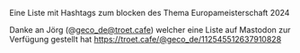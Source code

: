 Eine Liste mit Hashtags zum blocken des Thema Europameisterschaft 2024

Danke an Jörg (@geco_de@troet.cafe) welcher eine Liste auf Mastodon zur Verfügung gestellt hat
https://troet.cafe/@geco_de/112545512637910828
